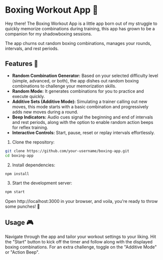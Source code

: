 # Boxing Workout App 🥊

Hey there! The Boxing Workout App is a little app born out of my struggle to quickly memorize combinations during training, this app has grown to be a companion for my shadowboxing sessions.

The app churns out random boxing combinations, manages your rounds, intervals, and rest periods.

## Features 🚀

- **Random Combination Generator:** Based on your selected difficulty level (simple, advanced, or both), the app dishes out random boxing combinations to challenge your memorization skills.
- **Random Mode:** It generates combinations for you to practice and execute quickly.
- **Additive Sets (Additive Mode):** Simulating a trainer calling out new moves, this mode starts with a basic combination and progressively adds new moves during a round.
- **Beep Indicators:** Audio cues signal the beginning and end of intervals and rest periods, along with the option to enable random action beeps for reflex training.
- **Interactive Controls:** Start, pause, reset or replay intervals effortlessly.

1. Clone the repository:
```bash
git clone https://github.com/your-username/boxing-app.git
cd boxing-app
```
2. Install dependencies:
```bash
npm install
```
3. Start the development server:
```bash
npm start
```
Open http://localhost:3000 in your browser, and voila, you're ready to throw some punches! 🥊


## Usage 🎮
Navigate through the app and tailor your workout settings to your liking. Hit the "Start" button to kick off the timer and follow along with the displayed boxing combinations. For an extra challenge, toggle on the "Additive Mode" or "Action Beep".